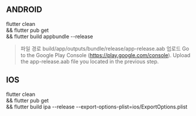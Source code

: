 ## ANDROID
flutter clean \
&& flutter pub get \
&& flutter build appbundle --release


> 파일 경로
build/app/outputs/bundle/release/app-release.aab
> 업로드
Go to the Google Play Console (https://play.google.com/console).
Upload the app-release.aab file you located in the previous step.


## IOS
flutter clean \
&& flutter pub get \
&& flutter build ipa --release --export-options-plist=ios/ExportOptions.plist